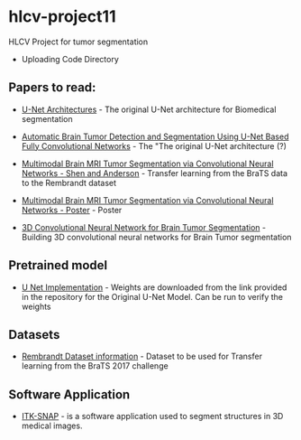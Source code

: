 # hlcv-project11
HLCV Project for tumor segmentation 

 - Uploading Code Directory  

## Papers to read:
 
 - [U-Net Architectures](https://arxiv.org/abs/1505.04597) - The original U-Net architecture for Biomedical segmentation  
 
 - [Automatic Brain Tumor Detection and Segmentation Using U-Net Based Fully Convolutional Networks](https://arxiv.org/pdf/1705.03820) - The "The original U-Net architecture (?) 
 
 - [Multimodal Brain MRI Tumor Segmentation via Convolutional Neural Networks - Shen and Anderson](http://cs231n.stanford.edu/reports/2017/pdfs/512.pdf) - Transfer learning from the BraTS data to the Rembrandt dataset  
 
 - [Multimodal Brain MRI Tumor Segmentation via Convolutional Neural Networks - Poster](http://cs231n.stanford.edu/reports/2017/posters/512.pdf) - Poster

- [3D Convolutional Neural Network for Brain Tumor Segmentation](http://cs231n.stanford.edu/reports/2017/pdfs/526.pdf) - Building 3D convolutional neural networks for Brain Tumor segmentation

## Pretrained model
 - [U Net Implementation](https://github.com/ellisdg/3DUnetCNN) - Weights are downloaded from the link provided in the repository for the Original U-Net Model. Can be run to verify the weights

## Datasets
- [Rembrandt Dataset information](https://wiki.cancerimagingarchive.net/display/Public/REMBRANDT#ce07f43b807b46f493a2c49089916459) - Dataset to be used for Transfer learning from the BraTS 2017 challenge

## Software Application
- [ITK-SNAP](http://www.itksnap.org/pmwiki/pmwiki.php) - is a software application used to segment structures in 3D medical images.
